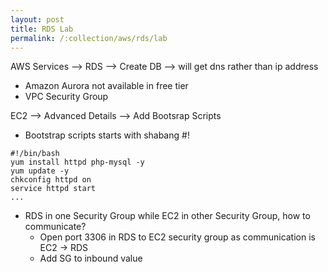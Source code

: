 ```yaml
---
layout: post
title: RDS Lab
permalink: /:collection/aws/rds/lab
---
```



AWS Services --> RDS --> Create DB --> will get dns rather than ip address
- Amazon Aurora not available in free tier
- VPC Security Group

EC2 --> Advanced Details --> Add Bootsrap Scripts

* Bootstrap scripts starts with shabang #!
```
#!/bin/bash
yum install httpd php-mysql -y
yum update -y
chkconfig httpd on
service httpd start
...
```

* RDS in one Security Group while EC2 in other Security Group, how to communicate?
    - Open port 3306 in RDS to EC2 security group as communication is EC2 -> RDS
    - Add SG to inbound value
